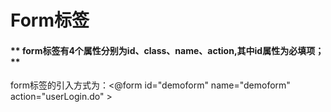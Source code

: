 # **Form标签**

####         **  form标签有4个属性分别为id、class、name、action,其中id属性为必填项；**

form标签的引入方式为：&lt;@form  id="demoform"  name="demoform"  action="userLogin.do" &gt;



